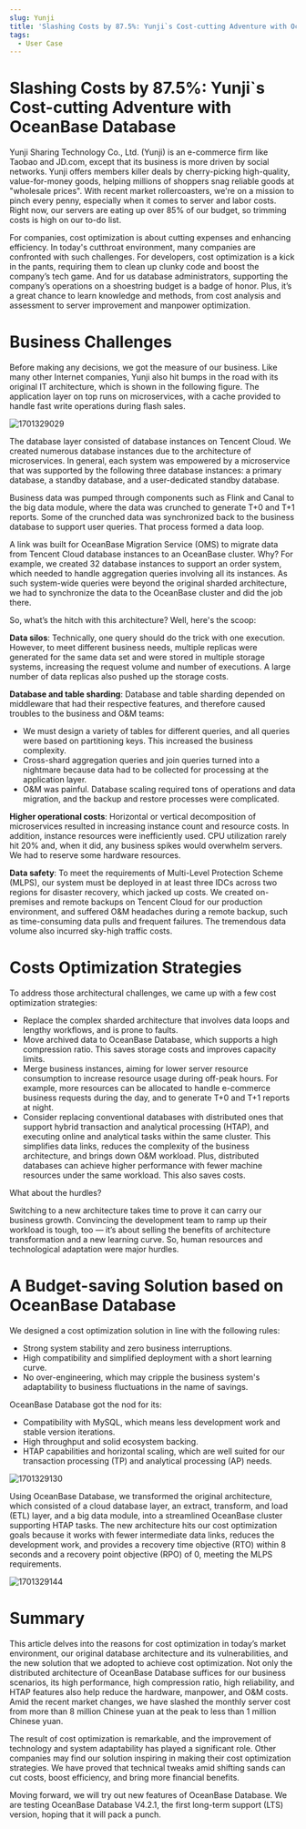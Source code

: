 ```yaml
---
slug: Yunji
title: 'Slashing Costs by 87.5%: Yunji`s Cost-cutting Adventure with OceanBase Database'
tags:
  - User Case
---
```


# Slashing Costs by 87.5%: Yunji`s Cost-cutting Adventure with OceanBase Database

Yunji Sharing Technology Co., Ltd. (Yunji) is an e-commerce firm like Taobao and JD.com, except that its business is more driven by social networks. Yunji offers members killer deals by cherry-picking high-quality, value-for-money goods, helping millions of shoppers snag reliable goods at "wholesale prices". With recent market rollercoasters, we're on a mission to pinch every penny, especially when it comes to server and labor costs. Right now, our servers are eating up over 85% of our budget, so trimming costs is high on our to-do list.️

For companies, cost optimization is about cutting expenses and enhancing efficiency. In today's cutthroat environment, many companies are confronted with such challenges. For developers, cost optimization is a kick in the pants, requiring them to clean up clunky code and boost the company’s tech game. And for us database administrators, supporting the company’s operations on a shoestring budget is a badge of honor. Plus, it’s a great chance to learn knowledge and methods, from cost analysis and assessment to server improvement and manpower optimization.

Business Challenges
====

Before making any decisions, we got the measure of our business. Like many other Internet companies, Yunji also hit bumps in the road with its original IT architecture, which is shown in the following figure. The application layer on top runs on microservices, with a cache provided to handle fast write operations during flash sales.

![1701329029](/img/blogs/users/Yunji/image/1701329029113.png)

The database layer consisted of database instances on Tencent Cloud. We created numerous database instances due to the architecture of microservices. In general, each system was empowered by a microservice that was supported by the following three database instances: a primary database, a standby database, and a user-dedicated standby database.

Business data was pumped through components such as Flink and Canal to the big data module, where the data was crunched to generate T+0 and T+1 reports. Some of the crunched data was synchronized back to the business database to support user queries. That process formed a data loop.

A link was built for OceanBase Migration Service (OMS) to migrate data from Tencent Cloud database instances to an OceanBase cluster. Why? For example, we created 32 database instances to support an order system, which needed to handle aggregation queries involving all its instances. As such system-wide queries were beyond the original sharded architecture, we had to synchronize the data to the OceanBase cluster and did the job there.

So, what’s the hitch with this architecture? Well, here's the scoop:

**Data silos**: Technically, one query should do the trick with one execution. However, to meet different business needs, multiple replicas were generated for the same data set and were stored in multiple storage systems, increasing the request volume and number of executions. A large number of data replicas also pushed up the storage costs.

**Database and table sharding**: Database and table sharding depended on middleware that had their respective features, and therefore caused troubles to the business and O&M teams:

*   We must design a variety of tables for different queries, and all queries were based on partitioning keys. This increased the business complexity.
*   Cross-shard aggregation queries and join queries turned into a nightmare because data had to be collected for processing at the application layer.
*   O&M was painful. Database scaling required tons of operations and data migration, and the backup and restore processes were complicated.

**Higher operational costs**: Horizontal or vertical decomposition of microservices resulted in increasing instance count and resource costs. In addition, instance resources were inefficiently used. CPU utilization rarely hit 20% and, when it did, any business spikes would overwhelm servers. We had to reserve some hardware resources.

**Data safety**: To meet the requirements of Multi-Level Protection Scheme (MLPS), our system must be deployed in at least three IDCs across two regions for disaster recovery, which jacked up costs. We created on-premises and remote backups on Tencent Cloud for our production environment, and suffered O&M headaches during a remote backup, such as time-consuming data pulls and frequent failures. The tremendous data volume also incurred sky-high traffic costs.

Costs Optimization Strategies
======

To address those architectural challenges, we came up with a few cost optimization strategies:

*   Replace the complex sharded architecture that involves data loops and lengthy workflows, and is prone to faults.
*   Move archived data to OceanBase Database, which supports a high compression ratio. This saves storage costs and improves capacity limits.
*   Merge business instances, aiming for lower server resource consumption to increase resource usage during off-peak hours. For example, more resources can be allocated to handle e-commerce business requests during the day, and to generate T+0 and T+1 reports at night.
*   Consider replacing conventional databases with distributed ones that support hybrid transaction and analytical processing (HTAP), and executing online and analytical tasks within the same cluster. This simplifies data links, reduces the complexity of the business architecture, and brings down O&M workload. Plus, distributed databases can achieve higher performance with fewer machine resources under the same workload. This also saves costs.

What about the hurdles?

Switching to a new architecture takes time to prove it can carry our business growth. Convincing the development team to ramp up their workload is tough, too — it’s about selling the benefits of architecture transformation and a new learning curve. So, human resources and technological adaptation were major hurdles.

A Budget-saving Solution based on OceanBase Database
=====================

We designed a cost optimization solution in line with the following rules:

*   Strong system stability and zero business interruptions.
*   High compatibility and simplified deployment with a short learning curve.
*   No over-engineering, which may cripple the business system's adaptability to business fluctuations in the name of savings.

OceanBase Database got the nod for its:

*   Compatibility with MySQL, which means less development work and stable version iterations.
*   High throughput and solid ecosystem backing.
*   HTAP capabilities and horizontal scaling, which are well suited for our transaction processing (TP) and analytical processing (AP) needs.

![1701329130](/img/blogs/users/Yunji/image/1701329130162.png)

Using OceanBase Database, we transformed the original architecture, which consisted of a cloud database layer, an extract, transform, and load (ETL) layer, and a big data module, into a streamlined OceanBase cluster supporting HTAP tasks. The new architecture hits our cost optimization goals because it works with fewer intermediate data links, reduces the development work, and provides a recovery time objective (RTO) within 8 seconds and a recovery point objective (RPO) of 0, meeting the MLPS requirements.

![1701329144](/img/blogs/users/Yunji/image/1701329144538.png)

Summary
===

This article delves into the reasons for cost optimization in today’s market environment, our original database architecture and its vulnerabilities, and the new solution that we adopted to achieve cost optimization. Not only the distributed architecture of OceanBase Database suffices for our business scenarios, its high performance, high compression ratio, high reliability, and HTAP features also help reduce the hardware, manpower, and O&M costs. Amid the recent market changes, we have slashed the monthly server cost from more than 8 million Chinese yuan at the peak to less than 1 million Chinese yuan.

The result of cost optimization is remarkable, and the improvement of technology and system adaptability has played a significant role. Other companies may find our solution inspiring in making their cost optimization strategies. We have proved that technical tweaks amid shifting sands can cut costs, boost efficiency, and bring more financial benefits.

Moving forward, we will try out new features of OceanBase Database. We are testing OceanBase Database V4.2.1, the first long-term support (LTS) version, hoping that it will pack a punch.
